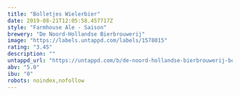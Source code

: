 ```yaml
---
title: "Bolletjes Wielerbier"
date: 2019-08-21T12:05:58.457717Z
style: "Farmhouse Ale - Saison"
brewery: "De Noord-Hollandse Bierbrouwerij"
image: "https://labels.untappd.com/labels/1578015"
rating: "3.45"
description: ""
untappd_url: "https://untappd.com/b/de-noord-hollandse-bierbrouwerij-bolletjes-wielerbier/1578015"
abv: "5.0"
ibu: "0"
robots: noindex,nofollow
---
```

